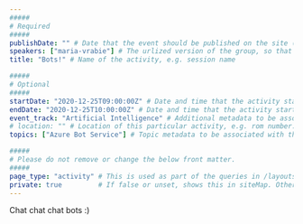```yaml
---
#####
# Required
#####
publishDate: "" # Date that the event should be published on the site (Any builds that you run after this date will display the site). Useful if you want to time this with some kind of social media push/press release.
speakers: ["maria-vrabie"] # The urlized version of the group, so that it can be displayed on the group's page.
title: "Bots!" # Name of the activity, e.g. session name

#####
# Optional
#####
startDate: "2020-12-25T09:00:00Z" # Date and time that the activity starts
endDate: "2020-12-25T10:00:00Z" # Date and time that the activity starts
event_track: "Artificial Intelligence" # Additional metadata to be associated with an activity if there are multiple "tracks" in the event which should be rendered separately. E.g. A track of sessions on DevOps, a track of sessions on Cloud Architecture, etc.
# location: "" # Location of this particular activity, e.g. rom number. Useful if being use for a conference type event, where there is one overall location, but activities (e.g. sessions) would beheld in different rooms smin a conference venue.
topics: ["Azure Bot Service"] # Topic metadata to be associated with the Activity. This will displayed as tags on the page, and will also be available underneath the /topics/ taxonomy on the website.

#####
# Please do not remove or change the below front matter.
#####
page_type: "activity" # This is used as part of the queries in /layouts/groups/single.html
private: true         # If false or unset, shows this in siteMap. Otherwise, does not.
---
```

Chat chat chat bots :)